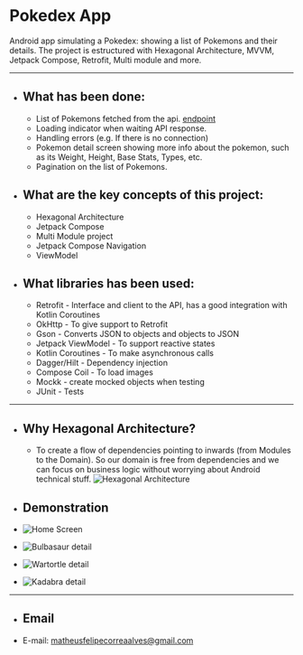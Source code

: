 # Pokedex App

Android app simulating a Pokedex: showing a list of Pokemons and their details.
The project is estructured with Hexagonal Architecture, MVVM, Jetpack Compose, Retrofit, Multi module and more.

* * *

* ## What has been done:
  * List of Pokemons fetched from the api. [endpoint](https://pokeapi.co/api/v2/pokemon)
  * Loading indicator when waiting API response.
  * Handling errors (e.g. If there is no connection)
  * Pokemon detail screen showing more info about the pokemon, such as its Weight, Height, Base Stats, Types, etc.
  * Pagination on the list of Pokemons.

* ## What are the key concepts of this project:
  * Hexagonal Architecture
  * Jetpack Compose
  * Multi Module project
  * Jetpack Compose Navigation
  * ViewModel


* ## What libraries has been used:
  * Retrofit - Interface and client to the API, has a good integration with Kotlin Coroutines
  * OkHttp - To give support to Retrofit
  * Gson - Converts JSON to objects and objects to JSON
  * Jetpack ViewModel - To support reactive states
  * Kotlin Coroutines - To make asynchronous calls
  * Dagger/Hilt - Dependency injection
  * Compose Coil - To load images
  * Mockk - create mocked objects when testing
  * JUnit - Tests

* * *
* ## Why Hexagonal Architecture?
    * To create a flow of dependencies pointing to inwards (from Modules to the Domain). So our domain is free from dependencies and we can focus on business logic without worrying about Android technical stuff.
      ![Hexagonal Architecture](images/hexagonal_architecture.png)

* ## Demonstration
*  ![Home Screen](images/image_0.png)
*  ![Bulbasaur detail](images/image_1.png)
*  ![Wartortle detail](images/image_2.png)
*  ![Kadabra detail](images/image_3.png)


* * *
* ## Email
* E-mail: matheusfelipecorreaalves@gmail.com
